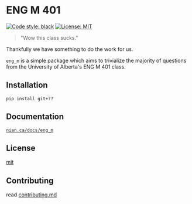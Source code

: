 # ENG M 401
[![Code style: black](https://img.shields.io/badge/code%20style-black-000000.svg)](https://github.com/psf/black) [![License: MIT](https://img.shields.io/badge/license-MIT-green)](./LICENSE)

> "Wow this class sucks." 

Thankfully we have something to do the work for us.

`eng_m` is a simple package which aims to trivialize the majority of questions from the University of Alberta's ENG M 401 class.

## Installation

`pip install git+??`

## Documentation

[`nian.ca/docs/eng_m`](https://nian.ca/docs/eng_m)
## License

[mit](./LICENSE)

## Contributing

read [contributing.md](./contributing.md)
